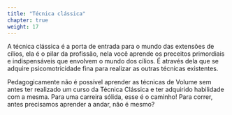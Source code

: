```yaml
---
title: "Técnica clássica"
chapter: true
weight: 17
---
```


A técnica clássica é a porta de entrada para o mundo das extensões de cílios, ela é o pilar da
profissão, nela você aprende os preceitos primordiais e indispensáveis que envolvem o mundo
dos cílios. É através dela que se adquire psicomotricidade fina para realizar as outras técnicas
existentes.

Pedagogicamente não é possível aprender as técnicas de Volume sem antes ter realizado um
curso da Técnica Clássica e ter adquirido habilidade com a mesma. Para uma carreira sólida,
esse é o caminho! Para correr, antes precisamos aprender a andar, não é mesmo? 